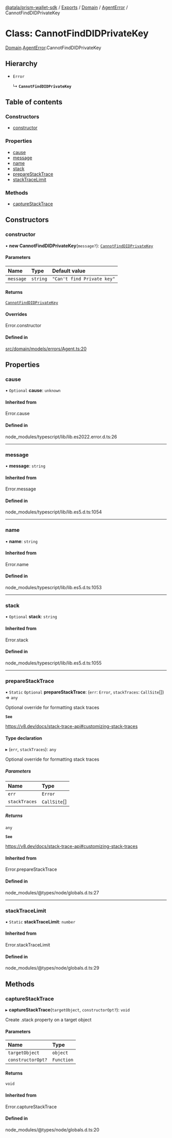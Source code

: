 [@atala/prism-wallet-sdk](../README.md) / [Exports](../modules.md) / [Domain](../modules/Domain.md) / [AgentError](../modules/Domain.AgentError.md) / CannotFindDIDPrivateKey

# Class: CannotFindDIDPrivateKey

[Domain](../modules/Domain.md).[AgentError](../modules/Domain.AgentError.md).CannotFindDIDPrivateKey

## Hierarchy

- `Error`

  ↳ **`CannotFindDIDPrivateKey`**

## Table of contents

### Constructors

- [constructor](Domain.AgentError.CannotFindDIDPrivateKey.md#constructor)

### Properties

- [cause](Domain.AgentError.CannotFindDIDPrivateKey.md#cause)
- [message](Domain.AgentError.CannotFindDIDPrivateKey.md#message)
- [name](Domain.AgentError.CannotFindDIDPrivateKey.md#name)
- [stack](Domain.AgentError.CannotFindDIDPrivateKey.md#stack)
- [prepareStackTrace](Domain.AgentError.CannotFindDIDPrivateKey.md#preparestacktrace)
- [stackTraceLimit](Domain.AgentError.CannotFindDIDPrivateKey.md#stacktracelimit)

### Methods

- [captureStackTrace](Domain.AgentError.CannotFindDIDPrivateKey.md#capturestacktrace)

## Constructors

### constructor

• **new CannotFindDIDPrivateKey**(`message?`): [`CannotFindDIDPrivateKey`](Domain.AgentError.CannotFindDIDPrivateKey.md)

#### Parameters

| Name | Type | Default value |
| :------ | :------ | :------ |
| `message` | `string` | `"Can't find Private key"` |

#### Returns

[`CannotFindDIDPrivateKey`](Domain.AgentError.CannotFindDIDPrivateKey.md)

#### Overrides

Error.constructor

#### Defined in

[src/domain/models/errors/Agent.ts:20](https://github.com/input-output-hk/atala-prism-wallet-sdk-ts/blob/47ec1c8/src/domain/models/errors/Agent.ts#L20)

## Properties

### cause

• `Optional` **cause**: `unknown`

#### Inherited from

Error.cause

#### Defined in

node_modules/typescript/lib/lib.es2022.error.d.ts:26

___

### message

• **message**: `string`

#### Inherited from

Error.message

#### Defined in

node_modules/typescript/lib/lib.es5.d.ts:1054

___

### name

• **name**: `string`

#### Inherited from

Error.name

#### Defined in

node_modules/typescript/lib/lib.es5.d.ts:1053

___

### stack

• `Optional` **stack**: `string`

#### Inherited from

Error.stack

#### Defined in

node_modules/typescript/lib/lib.es5.d.ts:1055

___

### prepareStackTrace

▪ `Static` `Optional` **prepareStackTrace**: (`err`: `Error`, `stackTraces`: `CallSite`[]) => `any`

Optional override for formatting stack traces

**`See`**

https://v8.dev/docs/stack-trace-api#customizing-stack-traces

#### Type declaration

▸ (`err`, `stackTraces`): `any`

Optional override for formatting stack traces

##### Parameters

| Name | Type |
| :------ | :------ |
| `err` | `Error` |
| `stackTraces` | `CallSite`[] |

##### Returns

`any`

**`See`**

https://v8.dev/docs/stack-trace-api#customizing-stack-traces

#### Inherited from

Error.prepareStackTrace

#### Defined in

node_modules/@types/node/globals.d.ts:27

___

### stackTraceLimit

▪ `Static` **stackTraceLimit**: `number`

#### Inherited from

Error.stackTraceLimit

#### Defined in

node_modules/@types/node/globals.d.ts:29

## Methods

### captureStackTrace

▸ **captureStackTrace**(`targetObject`, `constructorOpt?`): `void`

Create .stack property on a target object

#### Parameters

| Name | Type |
| :------ | :------ |
| `targetObject` | `object` |
| `constructorOpt?` | `Function` |

#### Returns

`void`

#### Inherited from

Error.captureStackTrace

#### Defined in

node_modules/@types/node/globals.d.ts:20
